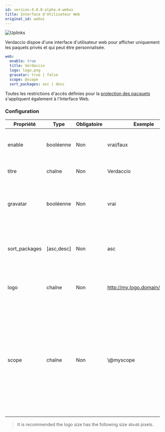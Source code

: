 ```yaml
---
id: version-4.0.0-alpha.4-webui
title: Interface d'Utilisateur Web
original_id: webui
---
```


![Uplinks](https://user-images.githubusercontent.com/558752/52916111-fa4ba980-32db-11e9-8a64-f4e06eb920b3.png)

Verdaccio dispoe d'une interface d'utilisateur web pour afficher uniquement les paquets privés et qui peut être personnalisée.

```yaml
web:
  enable: true
  title: Verdaccio
  logo: logo.png
  gravatar: true | false
  scope: @scope
  sort_packages: asc | desc
```

Toutes les restrictions d'accès définies pour la [protection des pacquets](protect-your-dependencies.md) s'appliquent également à l'Interface Web.

### Configuration

| Propriété     | Type       | Obligatoire | Exemple                        | Soutien  | Description                                                                                                                                                          |
| ------------- | ---------- | ----------- | ------------------------------ | -------- | -------------------------------------------------------------------------------------------------------------------------------------------------------------------- |
| enable        | booléenne  | Non         | vrai/faux                      | tous     | permettre l’affichage de l’interface web                                                                                                                             |
| titre         | chaîne     | Non         | Verdaccio                      | tous     | Description du titre HTML                                                                                                                                            |
| gravatar      | booléenne  | Non         | vrai                           | `>v4` | Gravatars will be generated under the hood if this property is enabled                                                                                               |
| sort_packages | [asc,desc] | Non         | asc                            | `>v4` | Gravatars will be generated under the hood if this property is enabled                                                                                               |
| logo          | chaîne     | Non         | http://my.logo.domain/logo.png | tous     | a URI where logo is located (header logo)                                                                                                                            |
| scope         | chaîne     | Non         | \\@myscope                   | tous     | Si vous utilisez ce registre pour un modul spécifique, définissez le dans l'en-tête des instructions de l'interface Web de l'utilisateur (note: escape @ with \\@) |

> It is recommended the logo size has the following size `40x40` pixels.